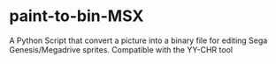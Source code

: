 # paint-to-bin-MSX
A Python Script that convert a picture into a binary file for editing Sega Genesis/Megadrive sprites. Compatible with the YY-CHR tool
